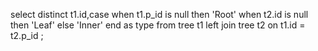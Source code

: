select distinct t1.id,case when t1.p_id is null then 'Root'
when t2.id is null then 'Leaf'
else 'Inner'
end as type
from tree t1 left join tree t2
on t1.id = t2.p_id 
; 
